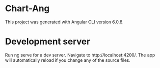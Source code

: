 # Chart-Ang
This project was generated with Angular CLI version 6.0.8.
# Development server
Run ng serve for a dev server. Navigate to http://localhost:4200/. The app will automatically reload if you change any of the source files.